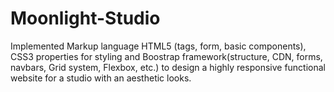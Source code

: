 # Moonlight-Studio
Implemented Markup language HTML5 (tags, form, basic components), CSS3 properties for styling and Boostrap framework(structure, CDN, forms, navbars, Grid system, Flexbox, etc.) to design a highly responsive functional website for a studio with an aesthetic looks.
